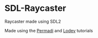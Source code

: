# SDL-Raycaster
Raycaster made using SDL2

Made using the [Permadi](https://www.permadi.com/tutorial/raycast/rayc1.html) and [Lodev](https://lodev.org/cgtutor/raycasting.html) tutorials
